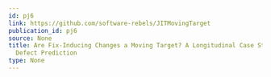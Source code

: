 ```yaml
---
id: pj6
link: https://github.com/software-rebels/JITMovingTarget
publication_id: pj6
source: None
title: Are Fix-Inducing Changes a Moving Target? A Longitudinal Case Study of Just-In-Time
  Defect Prediction
type: None
---
```

